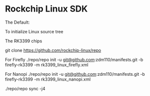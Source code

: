 # Rockchip Linux SDK

The Default:

To initialize Linux source tree

The RK3399 chips

git clone https://github.com/rockchip-linux/repo 

For Firefly
./repo/repo init -u git@github.com:zdm110/manifests.git -b firefly-rk3399 -m rk3399_linux_firefly.xml

For Nanopi
./repo/repo init -u git@github.com:zdm110/manifests.git -b firefly-rk3399 -m rk3399_linux_nanopi.xml

./repo/repo sync -j4
